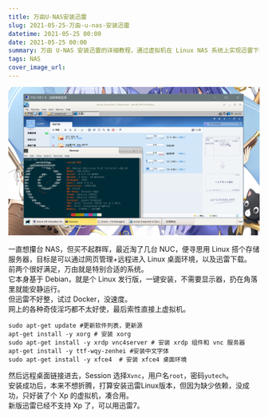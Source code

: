 ```yaml
---
title: 万由U-NAS安装迅雷
slug: 2021-05-25-万由-u-nas-安装迅雷
datetime: 2021-05-25 00:00
date: 2021-05-25 00:00
summary: 万由 U-NAS 安装迅雷的详细教程，通过虚拟机在 Linux NAS 系统上实现迅雷下载功能，解决依赖问题。
tags: NAS
cover_image_url: 
---
```

![Snipaste_2021-05-25_14-31-28.png][1]
<!--more-->
一直想攥台 NAS，但买不起群晖，最近淘了几台 NUC，便寻思用 Linux 搭个存储服务器，目标是可以通过网页管理+远程进入 Linux 桌面环境，以及迅雷下载。  
前两个很好满足，万由就是特别合适的系统。  
它本身基于 Debian，就是个 Linux 发行版，一键安装，不需要显示器，扔在角落里就能安静运行。  
但迅雷不好整，试过 Docker，没速度。  
网上的各种奇伎淫巧都不太好使，最后索性直接上虚拟机。  

    sudo apt-get update #更新软件列表，更新源 
    apt-get install -y xorg # 安装 xorg    
    sudo apt-get install -y xrdp vnc4server # 安装 xrdp 组件和 vnc 服务器
    apt-get install -y ttf-wqy-zenhei #安装中文字体
    sudo apt-get install -y xfce4  # 安装 xfce4 桌面环境  
    
然后远程桌面链接进去，Session 选择`Xvnc`，用户名`root`，密码`yutech`。  
安装成功后，本来不想折腾，打算安装迅雷Linux版本，但因为缺少依赖，没成功，只好装了个 Xp 的虚拟机，凑合用。  
新版迅雷已经不支持 Xp 了，可以用迅雷7。  

  [1]: ../assets/2021/05/2496560631.png